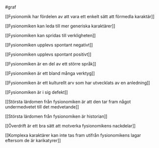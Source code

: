 #graf 

[[Fysionomik har fördelen av att vara ett enkelt sätt att förmedla karaktär]]

[[Fysionomiken kan leda till mer generiska karaktärer]]

[[Fysionomiken kan spridas till verkligheten]]

[[Fysionomiken upplevs spontant negativt]]

[[Fysionomiken upplevs spontant positivt]]

[[Fysionomiken är en del av ett större språk]]

[[Fysionomiken är ett bland många verktyg]]

[[Fysionomiken är ett kulturellt arv som har utvecklats av en anledning]]

[[Fysionomiken är i sig defekt]]

[[Största lärdomen från fysionomiken är att den tar fram något undermedvetet till det medvetande]]

[[Största lärdomen från fysionomiken är historian]]

[[Överdrift är ett bra sätt att motverka fysionomikens nackdelar]]

[[Komplexa karaktärer kan inte tas fram utifrån fysionomikens lagar eftersom de är karikatyrer]]
